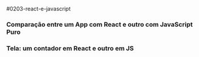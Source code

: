#0203-react-e-javascript
### Comparação entre um App com React e outro com JavaScript Puro
### Tela: um contador em React e outro em JS
